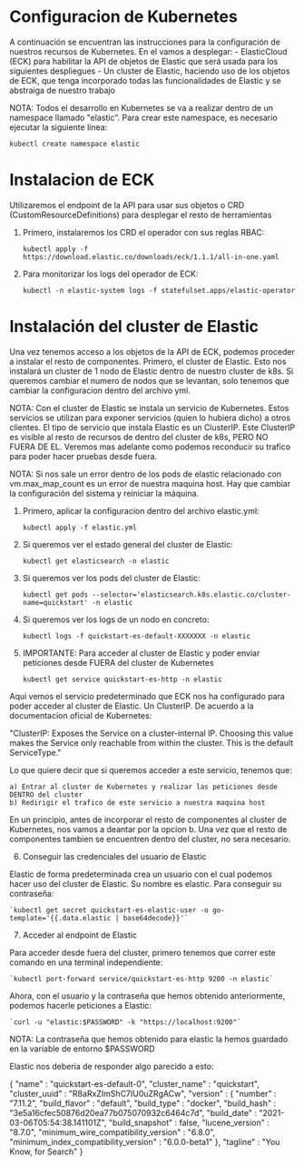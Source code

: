 # Configuracion de Kubernetes

A continuación se encuentran las instrucciones para la configuración de nuestros recursos de Kubernetes. En el vamos a desplegar:
    - ElasticCloud (ECK) para habilitar la API de objetos de Elastic que será usada para los siguientes despliegues
    - Un cluster de Elastic, haciendo uso de los objetos de ECK, que tenga incorporado todas las funcionalidades de Elastic y se abstraiga de nuestro trabajo

NOTA: Todos el desarrollo en Kubernetes se va a realizar dentro de un namespace llamado "elastic". Para crear este namespace, es necesario ejecutar la siguiente linea:

`kubectl create namespace elastic`

# Instalacion de ECK

Utilizaremos el endpoint de la API para usar sus objetos o CRD (CustomResourceDefinitions) para desplegar el resto de herramientas

1. Primero, instalaremos los CRD el operador con sus reglas RBAC:

    `kubectl apply -f https://download.elastic.co/downloads/eck/1.1.1/all-in-one.yaml`

2. Para monitorizar los logs del operador de ECK:

    `kubectl -n elastic-system logs -f statefulset.apps/elastic-operator`

# Instalación del cluster de Elastic

Una vez tenemos acceso a los objetos de la API de ECK, podemos proceder a instalar el resto de componentes. Primero, el cluster de Elastic. Esto nos instalará un cluster de 1 nodo de Elastic dentro de nuestro cluster de k8s. Si queremos cambiar el numero de nodos que se levantan, solo tenemos que cambiar la configuracion dentro del archivo yml. 

NOTA: Con el cluster de Elastic se instala un servicio de Kubernetes. Estos servicios se utilizan para exponer servicios (quien lo hubiera dicho) a otros clientes. El tipo de servicio que instala Elastic es un ClusterIP. Este ClusterIP es visible al resto de recursos de dentro del cluster de k8s, PERO NO FUERA DE EL. Veremos mas adelante como podemos reconducir su trafico para poder hacer pruebas desde fuera.

NOTA: Si nos sale un error dentro de los pods de elastic relacionado con vm.max_map_count es un error de nuestra maquina host. Hay que cambiar la configuración del sistema y reiniciar la máquina.

1. Primero, aplicar la configuracion dentro del archivo elastic.yml:

    `kubectl apply -f elastic.yml`

2. Si queremos ver el estado general del cluster de Elastic:

    `kubectl get elasticsearch -n elastic`

3. Si queremos ver los pods del cluster de Elastic:

    `kubectl get pods --selector='elasticsearch.k8s.elastic.co/cluster-name=quickstart' -n elastic`

4. Si queremos ver los logs de un nodo en concreto:

    `kubectl logs -f quickstart-es-default-XXXXXXX -n elastic`

5. IMPORTANTE: Para acceder al cluster de Elastic y poder enviar peticiones desde FUERA del cluster de Kubernetes

    `kubectl get service quickstart-es-http -n elastic`

Aqui vemos el servicio predeterminado que ECK nos ha configurado para poder acceder al cluster de Elastic. Un ClusterIP. De acuerdo a la documentacion oficial de Kubernetes:

"ClusterIP: Exposes the Service on a cluster-internal IP. Choosing this value makes the Service only reachable from within the cluster. This is the default ServiceType."

Lo que quiere decir que si queremos acceder a este servicio, tenemos que:

    a) Entrar al cluster de Kubernetes y realizar las peticiones desde DENTRO del cluster
    b) Redirigir el trafico de este servicio a nuestra maquina host

En un principio, antes de incorporar el resto de componentes al cluster de Kubernetes, nos vamos a deantar por la opcion b. Una vez que el resto de componentes tambien se encuentren dentro del cluster, no sera necesario.

6. Conseguir las credenciales del usuario de Elastic

Elastic de forma predeterminada crea un usuario con el cual podemos hacer uso del cluster de Elastic. Su nombre es elastic. Para conseguir su contraseña:

    `kubectl get secret quickstart-es-elastic-user -o go-template='{{.data.elastic | base64decode}}'`

7. Acceder al endpoint de Elastic

Para acceder desde fuera del cluster, primero tenemos que correr este comando en una terminal independiente:

    `kubectl port-forward service/quickstart-es-http 9200 -n elastic`

Ahora, con el usuario y la contraseña que hemos obtenido anteriormente, podemos hacerle peticiones a Elastic:

    `curl -u "elastic:$PASSWORD" -k "https://localhost:9200"`

NOTA: La contraseña que hemos obtenido para elastic la hemos guardado en la variable de entorno $PASSWORD

Elastic nos deberia de responder algo parecido a esto:

{
  "name" : "quickstart-es-default-0",
  "cluster_name" : "quickstart",
  "cluster_uuid" : "R8aRxZImShC7IU0uZRgACw",
  "version" : {
    "number" : "7.11.2",
    "build_flavor" : "default",
    "build_type" : "docker",
    "build_hash" : "3e5a16cfec50876d20ea77b075070932c6464c7d",
    "build_date" : "2021-03-06T05:54:38.141101Z",
    "build_snapshot" : false,
    "lucene_version" : "8.7.0",
    "minimum_wire_compatibility_version" : "6.8.0",
    "minimum_index_compatibility_version" : "6.0.0-beta1"
  },
  "tagline" : "You Know, for Search"
}
